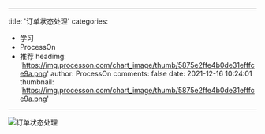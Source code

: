 
---
title: '订单状态处理'
categories: 
 - 学习
 - ProcessOn
 - 推荐
headimg: 'https://img.processon.com/chart_image/thumb/5875e2ffe4b0de31efffce9a.png'
author: ProcessOn
comments: false
date: 2021-12-16 10:24:01
thumbnail: 'https://img.processon.com/chart_image/thumb/5875e2ffe4b0de31efffce9a.png'
---

<div>   
<img class="thumb" alt="订单状态处理" src="https://img.processon.com/chart_image/thumb/5875e2ffe4b0de31efffce9a.png" referrerpolicy="no-referrer">
<p></p>  
</div>
            